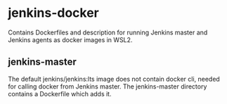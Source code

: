 # jenkins-docker
Contains Dockerfiles and description for running Jenkins master and Jenkins
agents as docker images in WSL2.

## jenkins-master
The default jenkins/jenkins:lts image does not contain docker cli, needed for
calling docker from Jenkins master. The jenkins-master directory contains a
Dockerfile which adds it.

